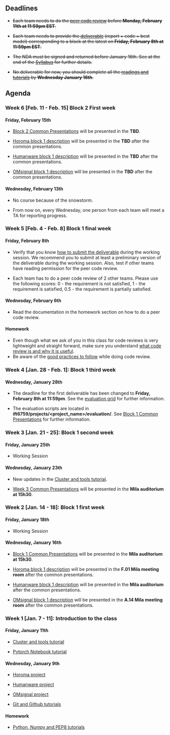 ## Deadlines

- ~~Each team needs to do the [peer code review](https://github.com/mila-udem/ift6759/blob/master/howto-codereview) before __Monday, February 11th at 11:59pm EST__.~~

- ~~Each team needs to provide the [deliverable](https://github.com/mila-udem/ift6759/blob/master/howto-submit.md) (report + code + best model) corresponding
to a block at the latest on __Friday, February 8th at 11:59pm EST__.~~

- ~~The NDA must be signed and returned before January 16th. See at the end of the [Syllabus](https://github.com/mila-udem/ift6759/blob/master/syllabus.md) for further details.~~

- ~~No deliverable for now, you should complete all the [readings and tutorials](https://github.com/mila-udem/ift6759/blob/master/tutorials/python-numpy-pytorch.md) by __Wednesday January 16th__.~~

## Agenda

### Week 6 [Feb. 11 - Feb. 15] Block 2 First week

#### Friday, February 15th
- [Block 2 Common Presentations](https://github.com/mila-udem/ift6759/blob/master/tutorials/common-week2.pdf) will be presented in the __TBD__.

- [Horoma block 1 description](https://github.com/mila-udem/ift6759/blob/master/projects/horoma/slides/horoma-block2.pdf) will be presented in the __TBD__ after the common presentations.

- [Humanware block 1 description](https://github.com/mila-udem/ift6759/blob/master/projects/humanware/slides/humanware-block2.pdf) will be presented in the __TBD__ after the common presentations.

- [OMsignal block 1 description](https://github.com/mila-udem/ift6759/blob/master/projects/omsignal/slides/omsignal-block2.pdf) will be presented in the __TBD__ after the common presentations.

#### Wednesday, February 13th
- No course because of the snowstorm.

- From now on, every Wednesday, one person from each team will meet a TA for reporting progress.


### Week 5 [Feb. 4 - Feb. 8] Block 1 final week
#### Friday, February 8th
- Verify that you know [how to submit the deliverable](https://github.com/mila-udem/ift6759/blob/master/howto-submit.md) during the working session.
We recommend you to submit at least a preliminary version of the deliverable during the working session. Also, test if other teams have reading permission for the peer code review.

- Each team has to do a peer code review of 2 other teams. Please use the following scores: 0 - the requirement is not satisfied, 1 - the requirement is satisfied, 0.5 - the requirement is partially satisfied.

#### Wednesday, February 6th

- Read the documentation in the homework section on how to do a peer code review.

#### Homework

- Even though what we ask of you in this class for code reviews is very lightweight and straight forward, make sure you understand [what code review is and why it is useful](https://en.wikipedia.org/wiki/Code_review).
- Be aware of the [good practices to follow](https://mtlynch.io/human-code-reviews-1) while doing code review.

### Week 4 [Jan. 28 - Feb. 1]: Block 1 third week
#### Wednesday, January 28th

- The deadline for the first deliverable has been changed to __Friday, February 8th at 11:59pm__. See the [evaluation grid](https://github.com/mila-udem/ift6759/blob/master/evaluation-grid.pdf) for further information.


- The evaluation scripts are located in __ift6759/projects/<project_name>/evaluation/__. See [Block 1 Common Presentations](https://github.com/mila-udem/ift6759/blob/master/tutorials/common-week3.pdf) for further information.

### Week 3 [Jan. 21 - 25]: Block 1 second week
#### Friday, January 25th

- Working Session

#### Wednesday, January 23th

- New updates in the [Cluster and tools tutorial](https://github.com/mila-udem/ift6759/blob/master/tutorials/cluster.pdf).

- [Week 3 Common Presentations](https://github.com/mila-udem/ift6759/blob/master/tutorials/common-week3.pdf) will be presented in the __Mila auditorium at 15h30__.

### Week 2 [Jan. 14 - 18]: Block 1 first week
#### Friday, January 18th

- Working Session

#### Wednesday, January 16th

- [Block 1 Common Presentations](https://github.com/mila-udem/ift6759/blob/master/tutorials/common-week2.pdf) will be presented in the __Mila auditorium at 15h30__.

- [Horoma block 1 description](https://github.com/mila-udem/ift6759/blob/master/projects/horoma/slides/horoma-block1.pdf) will be presented in the __F.01 Mila meeting room__ after the common presentations.

- [Humanware block 1 description](https://github.com/mila-udem/ift6759/blob/master/projects/humanware/slides/humanware-block1.pdf) will be presented in the __Mila auditorium__ after the common presentations.

- [OMsignal block 1 description](https://github.com/mila-udem/ift6759/blob/master/projects/omsignal/slides/omsignal-block1.pdf) will be presented in the __A.14 Mila meeting room__ after the common presentations.

### Week 1 [Jan. 7 - 11]: Introduction to the class <a name="first_week"></a>
#### Friday, January 11th

- [Cluster and tools tutorial](https://github.com/mila-udem/ift6759/blob/master/tutorials/cluster.pdf)

- [Pytorch Notebook tutorial](http://nbviewer.jupyter.org/github/ds4dm/tipsntricks/blob/master/pytorch/tutorial.ipynb)

#### Wednesday, January 9th

- [Horoma project](https://github.com/mila-udem/ift6759/blob/master/projects/horoma/slides/horoma-intro.pdf)

- [Humanware project](https://github.com/mila-udem/ift6759/blob/master/projects/humanware/slides/humanware-intro.pdf)

- [OMsignal project](https://github.com/mila-udem/ift6759/blob/master/projects/omsignal/slides/omsignal-intro.pdf)

- [Git and Github tutorials](https://github.com/mila-udem/ift6759/blob/master/tutorials/git-tutorial.pdf)

#### Homework

- [Python, Numpy and PEP8 tutorials](https://github.com/mila-udem/ift6759/blob/master/tutorials/python-numpy-pytorch.md)
